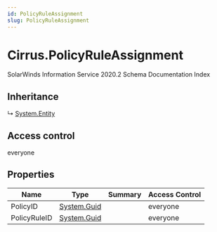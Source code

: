 ```yaml
---
id: PolicyRuleAssignment
slug: PolicyRuleAssignment
---
```


# Cirrus.PolicyRuleAssignment

SolarWinds Information Service 2020.2 Schema Documentation Index

## Inheritance

↳ [System.Entity](./../System/Entity)

## Access control

everyone

## Properties

| Name | Type | Summary | Access Control |
| ------ | ------ | ------ | ------ |
| PolicyID | [System.Guid](https://docs.microsoft.com/en-us/dotnet/api/system.guid) |  | everyone |
| PolicyRuleID | [System.Guid](https://docs.microsoft.com/en-us/dotnet/api/system.guid) |  | everyone |


